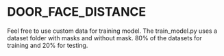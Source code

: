 # DOOR_FACE_DISTANCE
Feel free to use custom data for training model. The train_model.py uses a dataset folder with masks and without mask. 80% of the datasets for training and 20% for testing.
